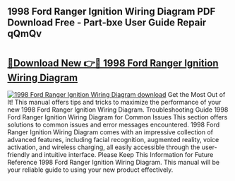 ## 1998 Ford Ranger Ignition Wiring Diagram PDF Download Free - Part-bxe User Guide Repair qQmQv

# <h2><a href="http://dfqlxl.blite.top/?on=1998+Ford+Ranger+Ignition+Wiring+Diagram">🔗Download New 👉🔴 1998 Ford Ranger Ignition Wiring Diagram</a></h2>

[![1998 Ford Ranger Ignition Wiring Diagram download](https://i.imgur.com/lujVjoI.png)](http://dfqlxl.blite.top/?on=1998+Ford+Ranger+Ignition+Wiring+Diagram)
Get the Most Out of It! This manual offers tips and tricks to maximize the performance of your new 1998 Ford Ranger Ignition Wiring Diagram. Troubleshooting Guide 1998 Ford Ranger Ignition Wiring Diagram for Common Issues This section offers solutions to common issues and error messages encountered. 1998 Ford Ranger Ignition Wiring Diagram comes with an impressive collection of advanced features, including facial recognition, augmented reality, voice activation, and wireless charging, all easily accessible through the user-friendly and intuitive interface. Please Keep This Information for Future Reference 1998 Ford Ranger Ignition Wiring Diagram. This manual will be your reliable guide to using your new product effectively.

